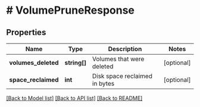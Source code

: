 # # VolumePruneResponse

## Properties

Name | Type | Description | Notes
------------ | ------------- | ------------- | -------------
**volumes_deleted** | **string[]** | Volumes that were deleted | [optional] 
**space_reclaimed** | **int** | Disk space reclaimed in bytes | [optional] 

[[Back to Model list]](../../README.md#documentation-for-models) [[Back to API list]](../../README.md#documentation-for-api-endpoints) [[Back to README]](../../README.md)


